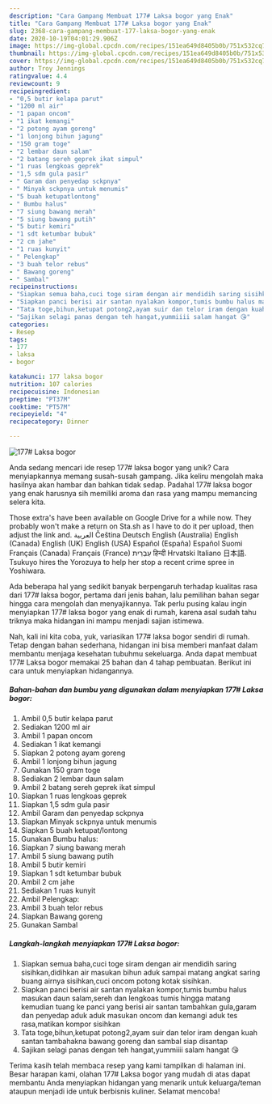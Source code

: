 ```yaml
---
description: "Cara Gampang Membuat 177# Laksa bogor yang Enak"
title: "Cara Gampang Membuat 177# Laksa bogor yang Enak"
slug: 2368-cara-gampang-membuat-177-laksa-bogor-yang-enak
date: 2020-10-19T04:01:29.906Z
image: https://img-global.cpcdn.com/recipes/151ea649d8405b0b/751x532cq70/177-laksa-bogor-foto-resep-utama.jpg
thumbnail: https://img-global.cpcdn.com/recipes/151ea649d8405b0b/751x532cq70/177-laksa-bogor-foto-resep-utama.jpg
cover: https://img-global.cpcdn.com/recipes/151ea649d8405b0b/751x532cq70/177-laksa-bogor-foto-resep-utama.jpg
author: Troy Jennings
ratingvalue: 4.4
reviewcount: 9
recipeingredient:
- "0,5 butir kelapa parut"
- "1200 ml air"
- "1 papan oncom"
- "1 ikat kemangi"
- "2 potong ayam goreng"
- "1 lonjong bihun jagung"
- "150 gram toge"
- "2 lembar daun salam"
- "2 batang sereh geprek ikat simpul"
- "1 ruas lengkoas geprek"
- "1,5 sdm gula pasir"
- " Garam dan penyedap sckpnya"
- " Minyak sckpnya untuk menumis"
- "5 buah ketupatlontong"
- " Bumbu halus"
- "7 siung bawang merah"
- "5 siung bawang putih"
- "5 butir kemiri"
- "1 sdt ketumbar bubuk"
- "2 cm jahe"
- "1 ruas kunyit"
- " Pelengkap"
- "3 buah telor rebus"
- " Bawang goreng"
- " Sambal"
recipeinstructions:
- "Siapkan semua baha,cuci toge siram dengan air mendidih saring sisihkan,didihkan air masukan bihun aduk sampai matang angkat saring buang airnya sisihkan,cuci oncom potong kotak sisihkan."
- "Siapkan panci berisi air santan nyalakan kompor,tumis bumbu halus masukan daun salam,sereh dan lengkoas tumis hingga matang kemudian tuang ke panci yang berisi air santan tambahkan gula,garam dan penyedap aduk aduk masukan oncom dan kemangi aduk tes rasa,matikan kompor sisihkan"
- "Tata toge,bihun,ketupat potong2,ayam suir dan telor iram dengan kuah santan tambahakna bawang goreng dan sambal siap disantap"
- "Sajikan selagi panas dengan teh hangat,yummiiii salam hangat 😘"
categories:
- Resep
tags:
- 177
- laksa
- bogor

katakunci: 177 laksa bogor 
nutrition: 107 calories
recipecuisine: Indonesian
preptime: "PT37M"
cooktime: "PT57M"
recipeyield: "4"
recipecategory: Dinner

---
```



![177# Laksa bogor](https://img-global.cpcdn.com/recipes/151ea649d8405b0b/751x532cq70/177-laksa-bogor-foto-resep-utama.jpg)

Anda sedang mencari ide resep 177# laksa bogor yang unik? Cara menyiapkannya memang susah-susah gampang. Jika keliru mengolah maka hasilnya akan hambar dan bahkan tidak sedap. Padahal 177# laksa bogor yang enak harusnya sih memiliki aroma dan rasa yang mampu memancing selera kita.

Those extra&#39;s have been available on Google Drive for a while now. They probably won&#39;t make a return on Sta.sh as I have to do it per upload, then adjust the link and. العربية Čeština Deutsch English (Australia) English (Canada) English (UK) English (USA) Español (España) Español Suomi Français (Canada) Français (France) עִבְרִית हिन्दी Hrvatski Italiano 日本語. Tsukuyo hires the Yorozuya to help her stop a recent crime spree in Yoshiwara.

Ada beberapa hal yang sedikit banyak berpengaruh terhadap kualitas rasa dari 177# laksa bogor, pertama dari jenis bahan, lalu pemilihan bahan segar hingga cara mengolah dan menyajikannya. Tak perlu pusing kalau ingin menyiapkan 177# laksa bogor yang enak di rumah, karena asal sudah tahu triknya maka hidangan ini mampu menjadi sajian istimewa.


Nah, kali ini kita coba, yuk, variasikan 177# laksa bogor sendiri di rumah. Tetap dengan bahan sederhana, hidangan ini bisa memberi manfaat dalam membantu menjaga kesehatan tubuhmu sekeluarga. Anda dapat membuat 177# Laksa bogor memakai 25 bahan dan 4 tahap pembuatan. Berikut ini cara untuk menyiapkan hidangannya.

<!--inarticleads1-->

##### Bahan-bahan dan bumbu yang digunakan dalam menyiapkan 177# Laksa bogor:

1. Ambil 0,5 butir kelapa parut
1. Sediakan 1200 ml air
1. Ambil 1 papan oncom
1. Sediakan 1 ikat kemangi
1. Siapkan 2 potong ayam goreng
1. Ambil 1 lonjong bihun jagung
1. Gunakan 150 gram toge
1. Sediakan 2 lembar daun salam
1. Ambil 2 batang sereh geprek ikat simpul
1. Siapkan 1 ruas lengkoas geprek
1. Siapkan 1,5 sdm gula pasir
1. Ambil  Garam dan penyedap sckpnya
1. Siapkan  Minyak sckpnya untuk menumis
1. Siapkan 5 buah ketupat/lontong
1. Gunakan  Bumbu halus:
1. Siapkan 7 siung bawang merah
1. Ambil 5 siung bawang putih
1. Ambil 5 butir kemiri
1. Siapkan 1 sdt ketumbar bubuk
1. Ambil 2 cm jahe
1. Sediakan 1 ruas kunyit
1. Ambil  Pelengkap:
1. Ambil 3 buah telor rebus
1. Siapkan  Bawang goreng
1. Gunakan  Sambal




<!--inarticleads2-->

##### Langkah-langkah menyiapkan 177# Laksa bogor:

1. Siapkan semua baha,cuci toge siram dengan air mendidih saring sisihkan,didihkan air masukan bihun aduk sampai matang angkat saring buang airnya sisihkan,cuci oncom potong kotak sisihkan.
1. Siapkan panci berisi air santan nyalakan kompor,tumis bumbu halus masukan daun salam,sereh dan lengkoas tumis hingga matang kemudian tuang ke panci yang berisi air santan tambahkan gula,garam dan penyedap aduk aduk masukan oncom dan kemangi aduk tes rasa,matikan kompor sisihkan
1. Tata toge,bihun,ketupat potong2,ayam suir dan telor iram dengan kuah santan tambahakna bawang goreng dan sambal siap disantap
1. Sajikan selagi panas dengan teh hangat,yummiiii salam hangat 😘




Terima kasih telah membaca resep yang kami tampilkan di halaman ini. Besar harapan kami, olahan 177# Laksa bogor yang mudah di atas dapat membantu Anda menyiapkan hidangan yang menarik untuk keluarga/teman ataupun menjadi ide untuk berbisnis kuliner. Selamat mencoba!

